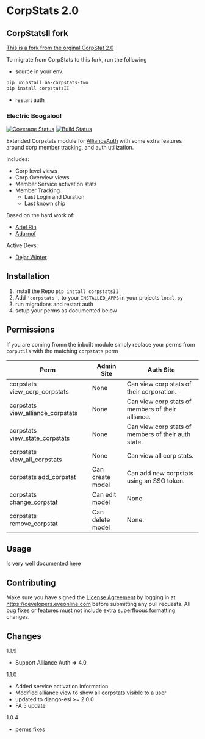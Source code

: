 # CorpStats 2.0

## CorpStatsII fork
[This is a fork from the orginal CorpStat 2.0](https://github.com/Solar-Helix-Independent-Transport/allianceauth-corpstats-two)

To migrate from CorpStats to this fork, run the following

* source in your env.

```bash
pip uninstall aa-corpstats-two
pip install corpstatsII
```

* restart auth


### Electric Boogaloo!

[![Coverage Status](https://coveralls.io/repos/github/pvyParts/allianceauth-corpstats-two/badge.svg?branch=master)](https://coveralls.io/github/pvyParts/allianceauth-corpstats-two?branch=master) [![Build Status](https://travis-ci.com/pvyParts/allianceauth-corpstats-two.svg?branch=master)](https://travis-ci.com/pvyParts/allianceauth-corpstats-two)


Extended Corpstats module for [AllianceAuth](https://gitlab.com/allianceauth/allianceauth) with some extra features around corp member tracking, and auth utilization.

Includes:
 * Corp level views
 * Corp Overview views
 * Member Service activation stats
 * Member Tracking
   * Last Login and Duration
   * Last known ship
 
Based on the hard work of:
 * [Ariel Rin](https://gitlab.com/soratidus999/allianceauth/tree/new-corpstats)
 * [Adarnof](https://github.com/Adarnof/allianceauth/tree/new_corpstats)

Active Devs:
 * [Dejar Winter](https://github.com/DejarW/)
 
## Installation
 1. Install the Repo `pip install corpstatsII`
 2. Add `'corpstats',` to your `INSTALLED_APPS` in your projects `local.py`
 3. run migrations and restart auth
 3. setup your perms as documented below

## Permissions
If you are coming fromn the inbuilt module simply replace your perms from `corputils` with the matching `corpstats` perm

Perm | Admin Site | Auth Site 
 --- | --- | --- 
corpstats view_corp_corpstats | None | Can view corp stats of their corporation.
corpstats view_alliance_corpstats | None | Can view corp stats of members of their alliance.
corpstats view_state_corpstats | None | Can view corp stats of members of their auth state.
corpstats view_all_corpstats | None | Can view all corp stats.
corpstats add_corpstat | Can create model | Can add new corpstats using an SSO token.
corpstats change_corpstat |Can edit model | None.
corpstats remove_corpstat | Can delete model | None.

## Usage
Is very well documented [here](https://allianceauth.readthedocs.io/en/latest/features/apps/corpstats.html?highlight=corpstats#creating-a-corp-stats)

## Contributing
Make sure you have signed the [License Agreement](https://developers.eveonline.com/resource/license-agreement) by logging in at https://developers.eveonline.com before submitting any pull requests. All bug fixes or features must not include extra superfluous formatting changes.

## Changes
1.1.9
* Support Alliance Auth => 4.0

1.1.0
 * Added service activation information
 * Modified alliance view to show all corpstats visible to a user
 * updated to django-esi >= 2.0.0
 * FA 5 update

1.0.4 
 * perms fixes
 
